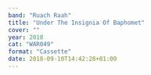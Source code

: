 ```yaml
---
band: "Ruach Raah"
title: "Under The Insignia Of Baphomet"
cover: ""
year: 2018
cat: "WAR049"
format: "Cassette"
date: 2018-09-10T14:42:28+01:00
---
```

